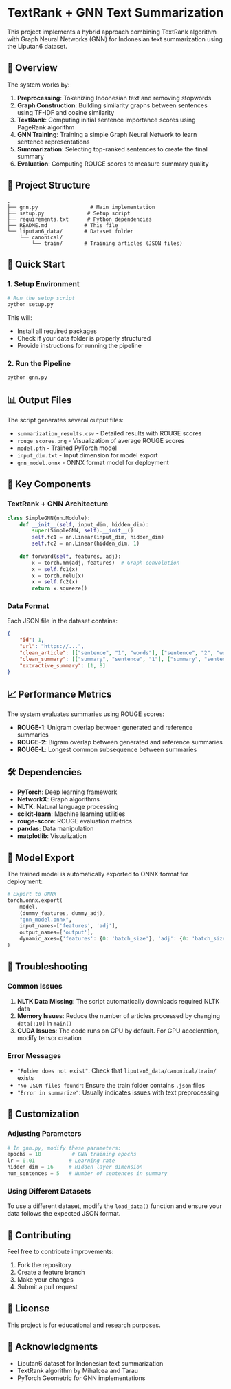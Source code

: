 # TextRank + GNN Text Summarization

This project implements a hybrid approach combining TextRank algorithm with Graph Neural Networks (GNN) for Indonesian text summarization using the Liputan6 dataset.

## 🎯 Overview

The system works by:
1. **Preprocessing**: Tokenizing Indonesian text and removing stopwords
2. **Graph Construction**: Building similarity graphs between sentences using TF-IDF and cosine similarity
3. **TextRank**: Computing initial sentence importance scores using PageRank algorithm
4. **GNN Training**: Training a simple Graph Neural Network to learn sentence representations
5. **Summarization**: Selecting top-ranked sentences to create the final summary
6. **Evaluation**: Computing ROUGE scores to measure summary quality

## 📁 Project Structure

```
.
├── gnn.py                 # Main implementation
├── setup.py              # Setup script
├── requirements.txt      # Python dependencies
├── README.md            # This file
└── liputan6_data/       # Dataset folder
    └── canonical/
        └── train/       # Training articles (JSON files)
```

## 🚀 Quick Start

### 1. Setup Environment

```bash
# Run the setup script
python setup.py
```

This will:
- Install all required packages
- Check if your data folder is properly structured
- Provide instructions for running the pipeline

### 2. Run the Pipeline

```bash
python gnn.py
```

## 📊 Output Files

The script generates several output files:

- `summarization_results.csv` - Detailed results with ROUGE scores
- `rouge_scores.png` - Visualization of average ROUGE scores
- `model.pth` - Trained PyTorch model
- `input_dim.txt` - Input dimension for model export
- `gnn_model.onnx` - ONNX format model for deployment

## 🔧 Key Components

### TextRank + GNN Architecture

```python
class SimpleGNN(nn.Module):
    def __init__(self, input_dim, hidden_dim):
        super(SimpleGNN, self).__init__()
        self.fc1 = nn.Linear(input_dim, hidden_dim)
        self.fc2 = nn.Linear(hidden_dim, 1)
    
    def forward(self, features, adj):
        x = torch.mm(adj, features)  # Graph convolution
        x = self.fc1(x)
        x = torch.relu(x)
        x = self.fc2(x)
        return x.squeeze()
```

### Data Format

Each JSON file in the dataset contains:
```json
{
    "id": 1,
    "url": "https://...",
    "clean_article": [["sentence", "1", "words"], ["sentence", "2", "words"]],
    "clean_summary": [["summary", "sentence", "1"], ["summary", "sentence", "2"]],
    "extractive_summary": [1, 8]
}
```

## 📈 Performance Metrics

The system evaluates summaries using ROUGE scores:
- **ROUGE-1**: Unigram overlap between generated and reference summaries
- **ROUGE-2**: Bigram overlap between generated and reference summaries  
- **ROUGE-L**: Longest common subsequence between summaries

## 🛠️ Dependencies

- **PyTorch**: Deep learning framework
- **NetworkX**: Graph algorithms
- **NLTK**: Natural language processing
- **scikit-learn**: Machine learning utilities
- **rouge-score**: ROUGE evaluation metrics
- **pandas**: Data manipulation
- **matplotlib**: Visualization

## 🔄 Model Export

The trained model is automatically exported to ONNX format for deployment:

```python
# Export to ONNX
torch.onnx.export(
    model,
    (dummy_features, dummy_adj),
    "gnn_model.onnx",
    input_names=['features', 'adj'],
    output_names=['output'],
    dynamic_axes={'features': {0: 'batch_size'}, 'adj': {0: 'batch_size'}}
)
```

## 🐛 Troubleshooting

### Common Issues

1. **NLTK Data Missing**: The script automatically downloads required NLTK data
2. **Memory Issues**: Reduce the number of articles processed by changing `data[:10]` in `main()`
3. **CUDA Issues**: The code runs on CPU by default. For GPU acceleration, modify tensor creation

### Error Messages

- `"Folder does not exist"`: Check that `liputan6_data/canonical/train/` exists
- `"No JSON files found"`: Ensure the train folder contains `.json` files
- `"Error in summarize"`: Usually indicates issues with text preprocessing

## 📝 Customization

### Adjusting Parameters

```python
# In gnn.py, modify these parameters:
epochs = 10          # GNN training epochs
lr = 0.01           # Learning rate
hidden_dim = 16     # Hidden layer dimension
num_sentences = 5   # Number of sentences in summary
```

### Using Different Datasets

To use a different dataset, modify the `load_data()` function and ensure your data follows the expected JSON format.

## 🤝 Contributing

Feel free to contribute improvements:
1. Fork the repository
2. Create a feature branch
3. Make your changes
4. Submit a pull request

## 📄 License

This project is for educational and research purposes.

## 🙏 Acknowledgments

- Liputan6 dataset for Indonesian text summarization
- TextRank algorithm by Mihalcea and Tarau
- PyTorch Geometric for GNN implementations 